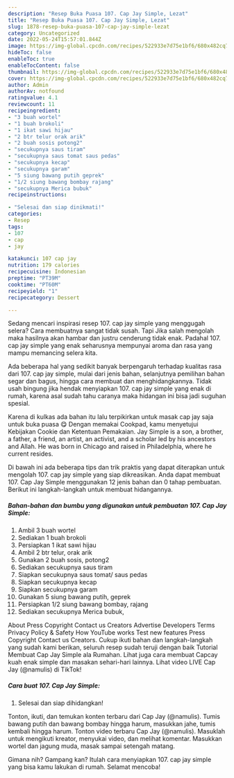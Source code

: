 ```yaml
---
description: "Resep Buka Puasa 107. Cap Jay Simple, Lezat"
title: "Resep Buka Puasa 107. Cap Jay Simple, Lezat"
slug: 1878-resep-buka-puasa-107-cap-jay-simple-lezat
category: Uncategorized
date: 2022-05-24T15:57:01.844Z
image: https://img-global.cpcdn.com/recipes/522933e7d75e1bf6/680x482cq70/107-cap-jay-simple-foto-resep-utama.jpg
hideToc: false
enableToc: true
enableTocContent: false
thumbnail: https://img-global.cpcdn.com/recipes/522933e7d75e1bf6/680x482cq70/107-cap-jay-simple-foto-resep-utama.jpg
cover: https://img-global.cpcdn.com/recipes/522933e7d75e1bf6/680x482cq70/107-cap-jay-simple-foto-resep-utama.jpg
author: Admin
authorAv: notfound
ratingvalue: 4.1
reviewcount: 11
recipeingredient:
- "3 buah wortel"
- "1 buah brokoli"
- "1 ikat sawi hijau"
- "2 btr telur orak arik"
- "2 buah sosis potong2"
- "secukupnya saus tiram"
- "secukupnya saus tomat saus pedas"
- "secukupnya kecap"
- "secukupnya garam"
- "5 siung bawang putih geprek"
- "1/2 siung bawang bombay rajang"
- "secukupnya Merica bubuk"
recipeinstructions:

- "Selesai dan siap dinikmati!"
categories:
- Resep
tags:
- 107
- cap
- jay

katakunci: 107 cap jay 
nutrition: 179 calories
recipecuisine: Indonesian
preptime: "PT39M"
cooktime: "PT60M"
recipeyield: "1"
recipecategory: Dessert

---
```



Sedang mencari inspirasi resep 107. cap jay simple yang menggugah selera? Cara membuatnya sangat tidak susah. Tapi Jika salah mengolah maka hasilnya akan hambar dan justru cenderung tidak enak. Padahal 107. cap jay simple yang enak seharusnya mempunyai aroma dan rasa yang mampu memancing selera kita.


Ada beberapa hal yang sedikit banyak berpengaruh terhadap kualitas rasa dari 107. cap jay simple, mulai dari jenis bahan, selanjutnya pemilihan bahan segar dan bagus, hingga cara membuat dan menghidangkannya. Tidak usah bingung jika hendak menyiapkan 107. cap jay simple yang enak di rumah, karena asal sudah tahu caranya maka hidangan ini bisa jadi suguhan spesial.

Karena di kulkas ada bahan itu lalu terpikirkan untuk masak cap jay saja untuk buka puasa 😋 Dengan memakai Cookpad, kamu menyetujui Kebijakan Cookie dan Ketentuan Pemakaian. Jay Simple is a son, a brother, a father, a friend, an artist, an activist, and a scholar led by his ancestors and Allah. He was born in Chicago and raised in Philadelphia, where he current resides.


Di bawah ini ada beberapa tips dan trik praktis yang dapat diterapkan untuk mengolah 107. cap jay simple yang siap dikreasikan. Anda dapat membuat 107. Cap Jay Simple menggunakan 12 jenis bahan dan 0 tahap pembuatan. Berikut ini langkah-langkah untuk membuat hidangannya.

<!--inarticleads1-->

##### Bahan-bahan dan bumbu yang digunakan untuk pembuatan 107. Cap Jay Simple:

1. Ambil 3 buah wortel
1. Sediakan 1 buah brokoli
1. Persiapkan 1 ikat sawi hijau
1. Ambil 2 btr telur, orak arik
1. Gunakan 2 buah sosis, potong2
1. Sediakan secukupnya saus tiram
1. Siapkan secukupnya saus tomat/ saus pedas
1. Siapkan secukupnya kecap
1. Siapkan secukupnya garam
1. Gunakan 5 siung bawang putih, geprek
1. Persiapkan 1/2 siung bawang bombay, rajang
1. Sediakan secukupnya Merica bubuk,


About Press Copyright Contact us Creators Advertise Developers Terms Privacy Policy &amp; Safety How YouTube works Test new features Press Copyright Contact us Creators. Cukup ikuti bahan dan langkah-langkah yang sudah kami berikan, seluruh resep sudah teruji dengan baik Tutorial Membuat Cap Jay Simple ala Rumahan. Lihat juga cara membuat Capcay kuah enak simple dan masakan sehari-hari lainnya. Lihat video LIVE Cap Jay (@namulis) di TikTok! 

<!--inarticleads2-->

##### Cara buat 107. Cap Jay Simple:


1. Selesai dan siap dihidangkan!

Tonton, ikuti, dan temukan konten terbaru dari Cap Jay (@namulis). Tumis bawang putih dan bawang bombay hingga harum, masukkan jahe, tumis kembali hingga harum. Tonton video terbaru Cap Jay (@namulis). Masuklah untuk mengikuti kreator, menyukai video, dan melihat komentar. Masukkan wortel dan jagung muda, masak sampai setengah matang. 

Gimana nih? Gampang kan? Itulah cara menyiapkan 107. cap jay simple yang bisa kamu lakukan di rumah. Selamat mencoba!

